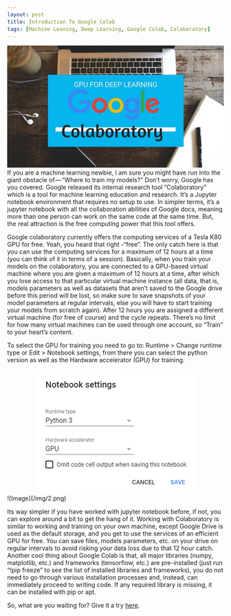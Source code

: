 ```yaml
---
layout: post
title: Introduction To Google Colab
tags: [Machine Leaning, Deep Learning, Google Colab, Colaboratory]
---
```

![](/img/1.jpeg)
If you are a machine learning newbie, I am sure you might have run into the giant obstacle of — “Where to train my models?” Don’t worry, Google has you covered. Google released its internal research tool “Colaboratory” which is a tool for machine learning education and research. It’s a Jupyter notebook environment that requires no setup to use. In simpler terms, it’s a jupyter notebook with all the collaboration abilities of Google docs, meaning more than one person can work on the same code at the same time. But, the real attraction is the free computing power that this tool offers.

Google colaboratory currently offers the computing services of a Tesla K80 GPU for free. Yeah, you heard that right -“free”. The only catch here is that you can use the computing services for a maximum of 12 hours at a time (you can think of it in terms of a session). Basically, when you train your models on the colaboratory, you are connected to a GPU-based virtual machine where you are given a maximum of 12 hours at a time, after which you lose access to that particular virtual machine instance (all data, that is, models parameters as well as datasets that aren’t saved to the Google drive before this period will be lost, so make sure to save snapshots of your model parameters at regular intervals, else you will have to start training your models from scratch again). After 12 hours you are assigned a different virtual machine (for free of course) and the cycle repeats. There’s no limit for how many virtual machines can be used through one account, so “Train” to your heart’s content.

To select the GPU for training you need to go to: Runtime > Change runtime type or Edit > Notebook settings, from there you can select the python version as well as the Hardware accelerator (GPU) for training.

<div style="text-align:center"><img src ="/img/2.png" /></div>
![Image](/img/2.png)

Its way simpler if you have worked with jupyter notebook before, if not, you can explore around a bit to get the hang of it. Working with Colaboratory is similar to working and training on your own machine, except Google Drive is used as the default storage, and you get to use the services of an efficient GPU for free. You can save files, models parameters, etc. on your drive on regular intervals to avoid risking your data loss due to that 12 hour catch. Another cool thing about Google Colab is that, all major libraries (numpy, matplotlib, etc.) and frameworks (tensorflow, etc.) are pre-installed (just run “!pip freeze” to see the list of installed libraries and frameworks), you do not need to go through various installation processes and, instead, can immediately proceed to writing code. If any required library is missing, it can be installed with pip or apt.

So, what are you waiting for? Give it a try [here](https://colab.research.google.com/).
